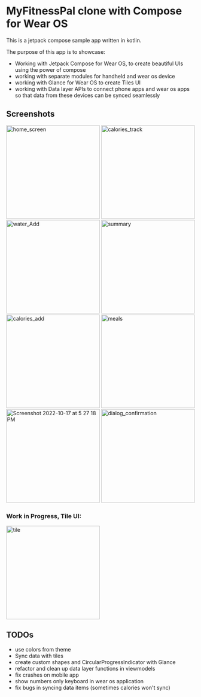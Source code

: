 # MyFitnessPal clone with Compose for Wear OS

This is a jetpack compose sample app written in kotlin.

The purpose of this app is to showcase:
   - Working with Jetpack Compose for Wear OS, to create beautiful UIs using the power of compose
   - working with separate modules for handheld and wear os device
   - working with Glance for Wear OS to create Tiles UI
   - working with Data layer APIs to connect phone apps and wear os apps so that data from these devices can be synced seamlessly
  
## Screenshots

<img src = "https://user-images.githubusercontent.com/111345322/196186237-13d51718-9db3-475d-8a5c-43bacb9ae1d6.gif" alt="home_screen" height = 250> <img width="250" alt="calories_track" src="https://user-images.githubusercontent.com/111345322/196179357-bb760e38-cff3-4e4c-99aa-048e52503215.png"> <img width="250" alt="water_Add" src="https://user-images.githubusercontent.com/111345322/196179402-fccb4334-5295-4814-a918-075c6106df32.png"> <img width="250" alt="summary" src="https://user-images.githubusercontent.com/111345322/196179416-f6ca92c3-4286-4a65-ad2e-0e091dd27efd.png"> <img width="250" alt="calories_add" src="https://user-images.githubusercontent.com/111345322/196179426-25a266fb-4e96-4734-a1a1-69caf032b25f.png"> <img width="250" alt="meals" src="https://user-images.githubusercontent.com/111345322/196179460-61b0626b-6efb-48e4-9ffb-d2d6f64d5cd8.png"> 
<img width="250" alt="Screenshot 2022-10-17 at 5 27 18 PM" src="https://user-images.githubusercontent.com/111345322/196186645-e35e98ab-d3de-46dd-bdcb-538928129f3c.png"> <img width="250" alt="dialog_confirmation" src="https://user-images.githubusercontent.com/111345322/196179475-ac41ba1e-5dd6-4d43-89e6-5687b4119f4e.png">

### Work in Progress, Tile UI:
<img width="250" alt="tile" src="https://user-images.githubusercontent.com/111345322/196179495-c56c4a2c-c3ed-42a7-8da0-8649e12d1aef.png">

## TODOs
   - use colors from theme
   - Sync data with tiles
   - create custom shapes and CircularProgressIndicator with Glance
   - refactor and clean up data layer functions in viewmodels
   - fix crashes on mobile app
   - show numbers only keyboard in wear os application
   - fix bugs in syncing data items (sometimes calories won't sync)
